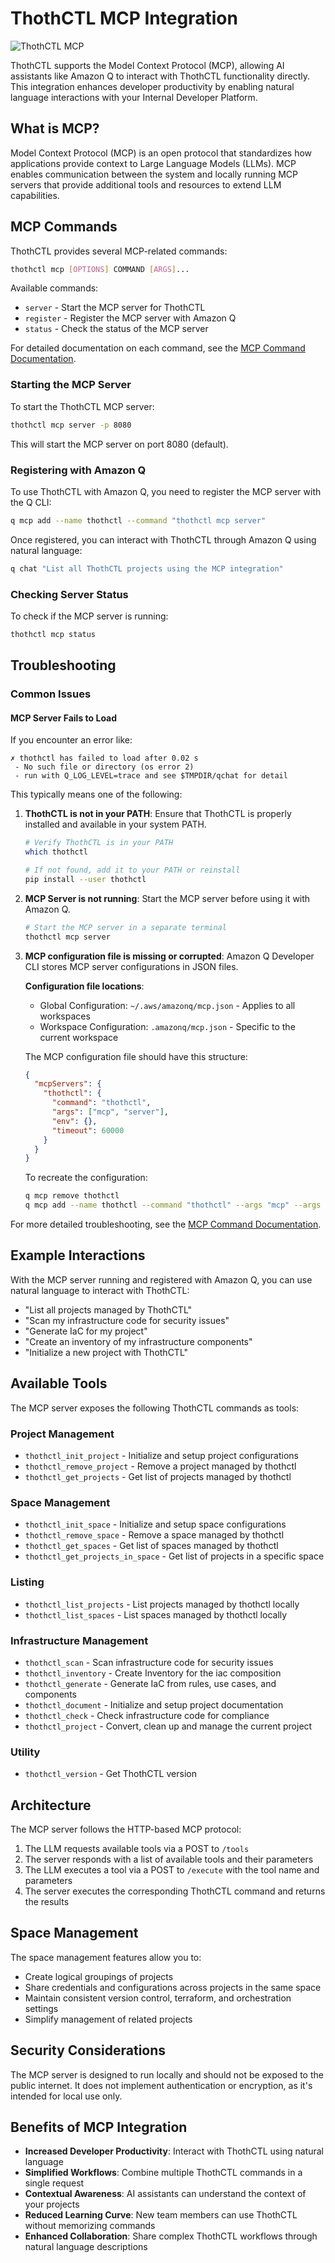 # ThothCTL MCP Integration

![ThothCTL MCP](./img/framework/thothctl_mcp.png)

ThothCTL supports the Model Context Protocol (MCP), allowing AI assistants like Amazon Q to interact with ThothCTL functionality directly. This integration enhances developer productivity by enabling natural language interactions with your Internal Developer Platform.

## What is MCP?

Model Context Protocol (MCP) is an open protocol that standardizes how applications provide context to Large Language Models (LLMs). MCP enables communication between the system and locally running MCP servers that provide additional tools and resources to extend LLM capabilities.

## MCP Commands

ThothCTL provides several MCP-related commands:

```bash
thothctl mcp [OPTIONS] COMMAND [ARGS]...
```

Available commands:

- `server` - Start the MCP server for ThothCTL
- `register` - Register the MCP server with Amazon Q
- `status` - Check the status of the MCP server

For detailed documentation on each command, see the [MCP Command Documentation](./framework/commands/mcp/mcp.md).

### Starting the MCP Server

To start the ThothCTL MCP server:

```bash
thothctl mcp server -p 8080
```

This will start the MCP server on port 8080 (default).

### Registering with Amazon Q

To use ThothCTL with Amazon Q, you need to register the MCP server with the Q CLI:

```bash
q mcp add --name thothctl --command "thothctl mcp server"
```

Once registered, you can interact with ThothCTL through Amazon Q using natural language:

```bash
q chat "List all ThothCTL projects using the MCP integration"
```

### Checking Server Status

To check if the MCP server is running:

```bash
thothctl mcp status
```

## Troubleshooting

### Common Issues

#### MCP Server Fails to Load

If you encounter an error like:

```
✗ thothctl has failed to load after 0.02 s
 - No such file or directory (os error 2)
 - run with Q_LOG_LEVEL=trace and see $TMPDIR/qchat for detail
```

This typically means one of the following:

1. **ThothCTL is not in your PATH**: Ensure that ThothCTL is properly installed and available in your system PATH.
   ```bash
   # Verify ThothCTL is in your PATH
   which thothctl
   
   # If not found, add it to your PATH or reinstall
   pip install --user thothctl
   ```

2. **MCP Server is not running**: Start the MCP server before using it with Amazon Q.
   ```bash
   # Start the MCP server in a separate terminal
   thothctl mcp server
   ```

3. **MCP configuration file is missing or corrupted**: Amazon Q Developer CLI stores MCP server configurations in JSON files.
   
   **Configuration file locations**:
   - Global Configuration: `~/.aws/amazonq/mcp.json` - Applies to all workspaces
   - Workspace Configuration: `.amazonq/mcp.json` - Specific to the current workspace
   
   The MCP configuration file should have this structure:
   ```json
   {
     "mcpServers": {
       "thothctl": {
         "command": "thothctl",
         "args": ["mcp", "server"],
         "env": {},
         "timeout": 60000
       }
     }
   }
   ```

   To recreate the configuration:
   ```bash
   q mcp remove thothctl
   q mcp add --name thothctl --command "thothctl" --args "mcp" --args "server"
   ```

For more detailed troubleshooting, see the [MCP Command Documentation](./framework/commands/mcp/mcp.md#troubleshooting).

## Example Interactions

With the MCP server running and registered with Amazon Q, you can use natural language to interact with ThothCTL:

- "List all projects managed by ThothCTL"
- "Scan my infrastructure code for security issues"
- "Generate IaC for my project"
- "Create an inventory of my infrastructure components"
- "Initialize a new project with ThothCTL"

## Available Tools

The MCP server exposes the following ThothCTL commands as tools:

### Project Management
- `thothctl_init_project` - Initialize and setup project configurations
- `thothctl_remove_project` - Remove a project managed by thothctl
- `thothctl_get_projects` - Get list of projects managed by thothctl

### Space Management
- `thothctl_init_space` - Initialize and setup space configurations
- `thothctl_remove_space` - Remove a space managed by thothctl
- `thothctl_get_spaces` - Get list of spaces managed by thothctl
- `thothctl_get_projects_in_space` - Get list of projects in a specific space

### Listing
- `thothctl_list_projects` - List projects managed by thothctl locally
- `thothctl_list_spaces` - List spaces managed by thothctl locally

### Infrastructure Management
- `thothctl_scan` - Scan infrastructure code for security issues
- `thothctl_inventory` - Create Inventory for the iac composition
- `thothctl_generate` - Generate IaC from rules, use cases, and components
- `thothctl_document` - Initialize and setup project documentation
- `thothctl_check` - Check infrastructure code for compliance
- `thothctl_project` - Convert, clean up and manage the current project

### Utility
- `thothctl_version` - Get ThothCTL version

## Architecture

The MCP server follows the HTTP-based MCP protocol:

1. The LLM requests available tools via a POST to `/tools`
2. The server responds with a list of available tools and their parameters
3. The LLM executes a tool via a POST to `/execute` with the tool name and parameters
4. The server executes the corresponding ThothCTL command and returns the results

## Space Management

The space management features allow you to:

- Create logical groupings of projects
- Share credentials and configurations across projects in the same space
- Maintain consistent version control, terraform, and orchestration settings
- Simplify management of related projects

## Security Considerations

The MCP server is designed to run locally and should not be exposed to the public internet. It does not implement authentication or encryption, as it's intended for local use only.

## Benefits of MCP Integration

- **Increased Developer Productivity**: Interact with ThothCTL using natural language
- **Simplified Workflows**: Combine multiple ThothCTL commands in a single request
- **Contextual Awareness**: AI assistants can understand the context of your projects
- **Reduced Learning Curve**: New team members can use ThothCTL without memorizing commands
- **Enhanced Collaboration**: Share complex ThothCTL workflows through natural language descriptions
